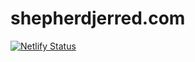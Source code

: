 # shepherdjerred.com

[![Netlify Status](https://api.netlify.com/api/v1/badges/0c2c0de1-9c7d-4b06-9448-e77401a379de/deploy-status)](https://app.netlify.com/sites/shepherdjerred/deploys)
